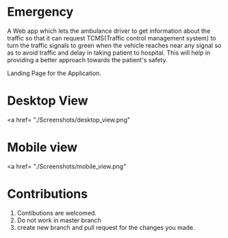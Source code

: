 # Emergency

A Web app which lets the ambulance driver to get information about the traffic so that it can request TCMS(Traffic control management system) to turn the traffic signals to green when the vehicle reaches near any signal so as to avoid traffic and delay in taking patient to hospital. This will help in providing a better approach towards the patient's safety.

Landing Page for the Application.
# Desktop View 
<a href= "./Screenshots/desktop_view.png"</a>

# Mobile view
<a href= "./Screenshots/mobile_view.png"</a>

# Contributions

1. Contibutions are welcomed.
2. Do not work in master branch
3. create new branch and pull request for the changes you made.
